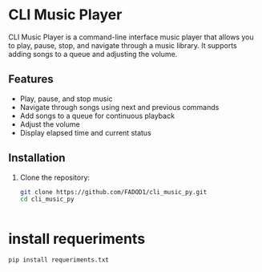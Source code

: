 # CLI Music Player

CLI Music Player is a command-line interface music player that allows you to play, pause, stop, and navigate through a music library. 
It supports adding songs to a queue and adjusting the volume.

## Features

- Play, pause, and stop music
- Navigate through songs using next and previous commands
- Add songs to a queue for continuous playback
- Adjust the volume
- Display elapsed time and current status

## Installation

1. Clone the repository:

   ```sh
   git clone https://github.com/FADOD1/cli_music_py.git
   cd cli_music_py



# install requeriments

```sh
pip install requeriments.txt
```
